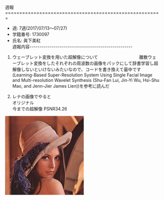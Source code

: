 週報 =======================================================  
* 週: 7週(2017/07/13〜07/27)
* 学籍番号: 1730097 
* 氏名: 眞下美紅                                                                                                               
週報内容----------------------------------------------------  
1. ウェーブレット変換を用いた超解像について　                                                                             　　　　　　　　
離散ウェーブレット変換をしたそれぞれの周波数の画像をパックにして辞書学習し超解像しないといけないみたいなので、コードを書き換えて最中です           
(Learning-Based Super-Resolution System Using Single Facial Image and Multi-resolution Wavelet Synthesis
(Shu-Fan Lui, Jin-Yi Wu, Hsi-Shu Mao, and Jenn-Jier James Lien))を参考に読んだ



2. レナの画像でやると                                                                                                    
オリジナル                
今までの超解像 PSNR34.26               
<img src="https://raw.githubusercontent.com/mashimomiku/ScSR/master/SR34.267392.bmp">
